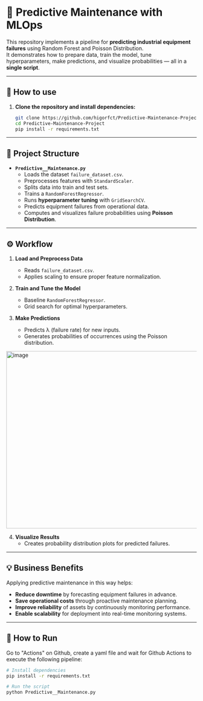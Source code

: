 # 🚀 Predictive Maintenance with MLOps  

This repository implements a pipeline for **predicting industrial equipment failures** using Random Forest and Poisson Distribution.  
It demonstrates how to prepare data, train the model, tune hyperparameters, make predictions, and visualize probabilities — all in a **single script**.  

---

## 🚀 How to use

 1. **Clone the repository and install dependencies:**
 
    ```bash
    git clone https://github.com/higorfct/Predictive-Maintenance-Project
    cd Predictive-Maintenance-Project
    pip install -r requirements.txt
    ```






---

## 📂 Project Structure  

- **`Predictive__Maintenance.py`**  
  - Loads the dataset `failure_dataset.csv`.  
  - Preprocesses features with `StandardScaler`.  
  - Splits data into train and test sets.  
  - Trains a `RandomForestRegressor`.  
  - Runs **hyperparameter tuning** with `GridSearchCV`.  
  - Predicts equipment failures from operational data.  
  - Computes and visualizes failure probabilities using **Poisson Distribution**.  

---

## ⚙️ Workflow  

1. **Load and Preprocess Data**  
   - Reads `failure_dataset.csv`.  
   - Applies scaling to ensure proper feature normalization.  

2. **Train and Tune the Model**  
   - Baseline `RandomForestRegressor`.  
   - Grid search for optimal hyperparameters.  

3. **Make Predictions**  
   - Predicts λ (failure rate) for new inputs.  
   - Generates probabilities of occurrences using the Poisson distribution.  
<img width="630" height="470" alt="image" src="https://github.com/user-attachments/assets/0f0f9c26-72a6-4aa7-a62c-af9d2c781273" />

4. **Visualize Results**  
   - Creates probability distribution plots for predicted failures.  

---

## 💡 Business Benefits  

Applying predictive maintenance in this way helps:  

- **Reduce downtime** by forecasting equipment failures in advance.  
- **Save operational costs** through proactive maintenance planning.  
- **Improve reliability** of assets by continuously monitoring performance.  
- **Enable scalability** for deployment into real-time monitoring systems.  

---

## 📝 How to Run  

Go to "Actions" on Github, create a yaml file and wait for Github Actions to execute the following pipeline:  

```bash
# Install dependencies
pip install -r requirements.txt

# Run the script
python Predictive__Maintenance.py

